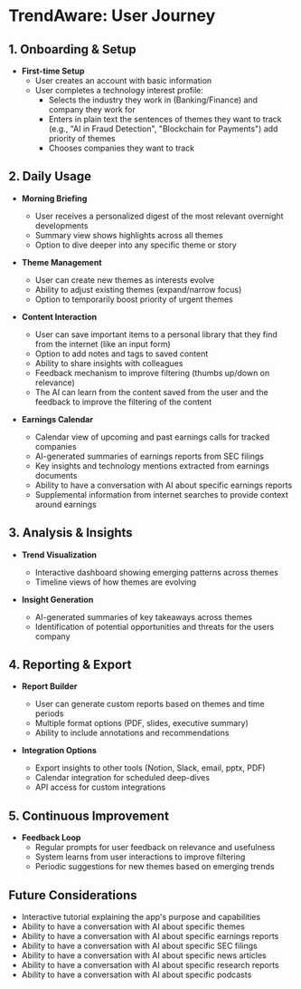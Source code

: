 # TrendAware: User Journey

## 1. Onboarding & Setup
- **First-time Setup**
  - User creates an account with basic information
  - User completes a technology interest profile:
    - Selects the industry they work in (Banking/Finance) and company they work for
    - Enters in plain text the sentences of themes they want to track (e.g., "AI in Fraud Detection", "Blockchain for Payments") add priority of themes
    - Chooses companies they want to track

## 2. Daily Usage
- **Morning Briefing**
  - User receives a personalized digest of the most relevant overnight developments
  - Summary view shows highlights across all themes
  - Option to dive deeper into any specific theme or story

- **Theme Management**
  - User can create new themes as interests evolve
  - Ability to adjust existing themes (expand/narrow focus)
  - Option to temporarily boost priority of urgent themes

- **Content Interaction**
  - User can save important items to a personal library that they find from the internet (like an input form)
  - Option to add notes and tags to saved content
  - Ability to share insights with colleagues
  - Feedback mechanism to improve filtering (thumbs up/down on relevance)
  - The AI can learn from the content saved from the user and the feedback to improve the filtering of the content

- **Earnings Calendar**
  - Calendar view of upcoming and past earnings calls for tracked companies
  - AI-generated summaries of earnings reports from SEC filings
  - Key insights and technology mentions extracted from earnings documents
  - Ability to have a conversation with AI about specific earnings reports
  - Supplemental information from internet searches to provide context around earnings

## 3. Analysis & Insights
- **Trend Visualization**
  - Interactive dashboard showing emerging patterns across themes
  - Timeline views of how themes are evolving

- **Insight Generation**
  - AI-generated summaries of key takeaways across themes
  - Identification of potential opportunities and threats for the users company

## 4. Reporting & Export
- **Report Builder**
  - User can generate custom reports based on themes and time periods
  - Multiple format options (PDF, slides, executive summary)
  - Ability to include annotations and recommendations

- **Integration Options**
  - Export insights to other tools (Notion, Slack, email, pptx, PDF)
  - Calendar integration for scheduled deep-dives
  - API access for custom integrations

## 5. Continuous Improvement
- **Feedback Loop**
  - Regular prompts for user feedback on relevance and usefulness
  - System learns from user interactions to improve filtering
  - Periodic suggestions for new themes based on emerging trends

## Future Considerations
- Interactive tutorial explaining the app's purpose and capabilities
- Ability to have a conversation with AI about specific themes
- Ability to have a conversation with AI about specific earnings reports
- Ability to have a conversation with AI about specific SEC filings
- Ability to have a conversation with AI about specific news articles
- Ability to have a conversation with AI about specific research reports
- Ability to have a conversation with AI about specific podcasts
